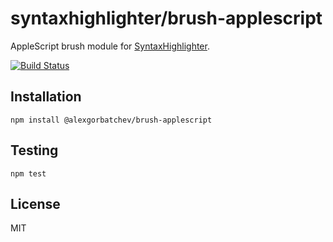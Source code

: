 # syntaxhighlighter/brush-applescript

AppleScript brush module for [SyntaxHighlighter](https://github.com/syntaxhighlighter).

[![Build Status](https://travis-ci.org/syntaxhighlighter/brush-applescript.svg)](https://travis-ci.org/syntaxhighlighter/brush-applescript)

## Installation

    npm install @alexgorbatchev/brush-applescript

## Testing

    npm test

## License

MIT
